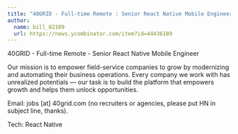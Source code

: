 ```yaml
---
title: "40GRID - Full-time Remote : Senior React Native Mobile Engineer"
author:
  name: bill_02109
  url: https://news.ycombinator.com/item?id=44436189
---
```

40GRID - Full-time Remote - Senior React Native Mobile Engineer

Our mission is to empower field-service companies to grow by modernizing and automating their business operations. Every company we work with has unrealized potentials — our task is to build the platform that empowers growth and helps them unlock opportunities.

Email: jobs [at] 40grid.com (no recruiters or agencies, please put HN in subject line, thanks).

Tech: React Native
<JobApplication />
